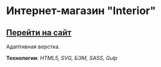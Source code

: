 # Интернет-магазин "Interior"

[Перейти на сайт](https://ahwest.github.io/interior/dist/)
---
Адаптивная верстка.

**Технологии**: _HTML5, SVG, БЭМ, SASS, Gulp_
